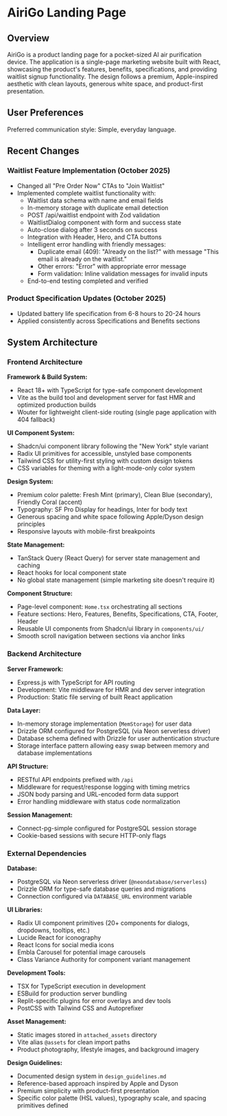 # AiriGo Landing Page

## Overview

AiriGo is a product landing page for a pocket-sized AI air purification device. The application is a single-page marketing website built with React, showcasing the product's features, benefits, specifications, and providing waitlist signup functionality. The design follows a premium, Apple-inspired aesthetic with clean layouts, generous white space, and product-first presentation.

## User Preferences

Preferred communication style: Simple, everyday language.

## Recent Changes

### Waitlist Feature Implementation (October 2025)
- Changed all "Pre Order Now" CTAs to "Join Waitlist"
- Implemented complete waitlist functionality with:
  - Waitlist data schema with name and email fields
  - In-memory storage with duplicate email detection
  - POST /api/waitlist endpoint with Zod validation
  - WaitlistDialog component with form and success state
  - Auto-close dialog after 3 seconds on success
  - Integration with Header, Hero, and CTA buttons
  - Intelligent error handling with friendly messages:
    - Duplicate email (409): "Already on the list?" with message "This email is already on the waitlist."
    - Other errors: "Error" with appropriate error message
    - Form validation: Inline validation messages for invalid inputs
  - End-to-end testing completed and verified

### Product Specification Updates (October 2025)
- Updated battery life specification from 6-8 hours to 20-24 hours
- Applied consistently across Specifications and Benefits sections

## System Architecture

### Frontend Architecture

**Framework & Build System:**
- React 18+ with TypeScript for type-safe component development
- Vite as the build tool and development server for fast HMR and optimized production builds
- Wouter for lightweight client-side routing (single page application with 404 fallback)

**UI Component System:**
- Shadcn/ui component library following the "New York" style variant
- Radix UI primitives for accessible, unstyled base components
- Tailwind CSS for utility-first styling with custom design tokens
- CSS variables for theming with a light-mode-only color system

**Design System:**
- Premium color palette: Fresh Mint (primary), Clean Blue (secondary), Friendly Coral (accent)
- Typography: SF Pro Display for headings, Inter for body text
- Generous spacing and white space following Apple/Dyson design principles
- Responsive layouts with mobile-first breakpoints

**State Management:**
- TanStack Query (React Query) for server state management and caching
- React hooks for local component state
- No global state management (simple marketing site doesn't require it)

**Component Structure:**
- Page-level component: `Home.tsx` orchestrating all sections
- Feature sections: Hero, Features, Benefits, Specifications, CTA, Footer, Header
- Reusable UI components from Shadcn/ui library in `components/ui/`
- Smooth scroll navigation between sections via anchor links

### Backend Architecture

**Server Framework:**
- Express.js with TypeScript for API routing
- Development: Vite middleware for HMR and dev server integration
- Production: Static file serving of built React application

**Data Layer:**
- In-memory storage implementation (`MemStorage`) for user data
- Drizzle ORM configured for PostgreSQL (via Neon serverless driver)
- Database schema defined with Drizzle for user authentication structure
- Storage interface pattern allowing easy swap between memory and database implementations

**API Structure:**
- RESTful API endpoints prefixed with `/api`
- Middleware for request/response logging with timing metrics
- JSON body parsing and URL-encoded form data support
- Error handling middleware with status code normalization

**Session Management:**
- Connect-pg-simple configured for PostgreSQL session storage
- Cookie-based sessions with secure HTTP-only flags

### External Dependencies

**Database:**
- PostgreSQL via Neon serverless driver (`@neondatabase/serverless`)
- Drizzle ORM for type-safe database queries and migrations
- Connection configured via `DATABASE_URL` environment variable

**UI Libraries:**
- Radix UI component primitives (20+ components for dialogs, dropdowns, tooltips, etc.)
- Lucide React for iconography
- React Icons for social media icons
- Embla Carousel for potential image carousels
- Class Variance Authority for component variant management

**Development Tools:**
- TSX for TypeScript execution in development
- ESBuild for production server bundling
- Replit-specific plugins for error overlays and dev tools
- PostCSS with Tailwind CSS and Autoprefixer

**Asset Management:**
- Static images stored in `attached_assets` directory
- Vite alias `@assets` for clean import paths
- Product photography, lifestyle images, and background imagery

**Design Guidelines:**
- Documented design system in `design_guidelines.md`
- Reference-based approach inspired by Apple and Dyson
- Premium simplicity with product-first presentation
- Specific color palette (HSL values), typography scale, and spacing primitives defined